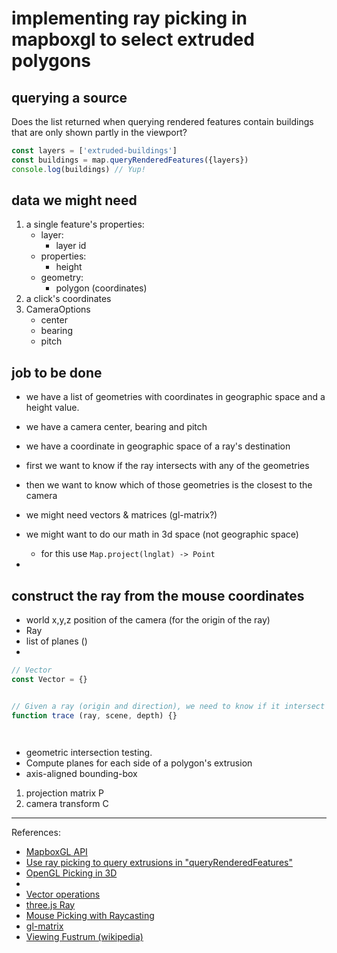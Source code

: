 # implementing ray picking in mapboxgl to select extruded polygons

## querying a source

Does the list returned when querying rendered features contain buildings that
are only shown partly in the viewport?

```js
const layers = ['extruded-buildings']
const buildings = map.queryRenderedFeatures({layers})
console.log(buildings) // Yup!
```

## data we might need

1. a single feature's properties:
    - layer:
        - layer id
    - properties:
        - height
    - geometry:
        - polygon (coordinates)
2. a click's coordinates
3. CameraOptions
    - center
    - bearing
    - pitch

## job to be done

- we have a list of geometries with coordinates in geographic space and a height value.
- we have a camera center, bearing and pitch
- we have a coordinate in geographic space of a ray's destination
- first we want to know if the ray intersects with any of the geometries
- then we want to know which of those geometries is the closest to the camera

- we might need vectors & matrices (gl-matrix?)
- we might want to do our math in 3d space (not geographic space)
    - for this use `Map.project(lnglat) -> Point`
-



## construct the ray from the mouse coordinates

- world x,y,z position of the camera (for the origin of the ray)
- Ray
- list of planes ()
-

```js
// Vector
const Vector = {}


// Given a ray (origin and direction), we need to know if it intersect an object on the scene
function trace (ray, scene, depth) {}




```
- geometric intersection testing.
- Compute planes for each side of a polygon's extrusion
- axis-aligned bounding-box


1. projection matrix P
2. camera transform C


---
References:
- [MapboxGL API](https://www.mapbox.com/mapbox-gl-js/api/)
- [Use ray picking to query extrusions in "queryRenderedFeatures"](https://github.com/mapbox/mapbox-gl-js/issues/3122)
- [OpenGL Picking in 3D](http://schabby.de/picking-opengl-ray-tracing/)
- [](http://stackoverflow.com/questions/2093096/implementing-ray-picking#2093149)
- [Vector operations](http://www.macwright.org/literate-raytracer/vector.html)
- [three.js Ray](https://threejs.org/docs/index.html?q=ray#Reference/Math/Ray)
- [Mouse Picking with Raycasting](http://antongerdelan.net/opengl/raycasting.html)
- [gl-matrix](http://glmatrix.net/)
- [Viewing Fustrum (wikipedia)](https://en.wikipedia.org/wiki/Viewing_frustum)